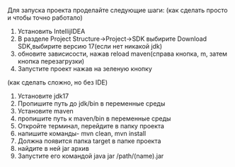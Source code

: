 Для запуска проекта проделайте следующие шаги:
(как сделать просто и чтобы точно работало)
1. Установить IntellijIDEA
3. В разделе Project Structure->Project->SDK выбирите Download SDK,выбирите версию 17(если нет никакой jdk)
4. обновите зависисости, нажав reload maven(справа кнопка, m, затем кнопка перезагрузки)
5. Запустите проект нажав на зеленую кнопку

(как сделать сложно, но без IDE)
1. Установите jdk17
2. Пропишите путь до jdk/bin в переменные среды
3. Установите maven
4. пропишите путь к maven/bin в переменные среды
5. Откройте терминал, перейдите в папку проекта
6.  напишите команды- mvn clean, mvn install
7. Должна появится папка target в папке проекта 
8. найдите в ней jar архив
9. Запустите его командой java jar /path/(name).jar
